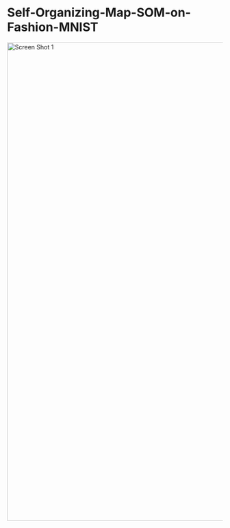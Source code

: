 # Self-Organizing-Map-SOM-on-Fashion-MNIST

<img width="1116" alt="Screen Shot 1" src="https://user-images.githubusercontent.com/15584108/212524751-eeae3894-09aa-4a56-b0a1-b96c31dc57e4.png">


